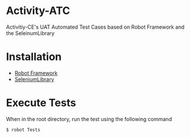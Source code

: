 # Activity-ATC
Activitiy-CE's UAT Automated Test Cases based on Robot Framework and the SeleinumLibrary

# Installation
- [Robot Framework](https://github.com/robotframework/robotframework#robot-framework)
- [SeleniumLibrary](https://github.com/robotframework/SeleniumLibrary#installation)

# Execute Tests
When in the root directory, run the test using the following command

`$ robot Tests`